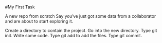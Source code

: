 #My First Task


A new repo from scratch
Say you’ve just got some data from a collaborator and are about to start exploring it.

Create a directory to contain the project.
Go into the new directory.
Type git init.
Write some code.
Type git add to add the files.
Type git commit.
